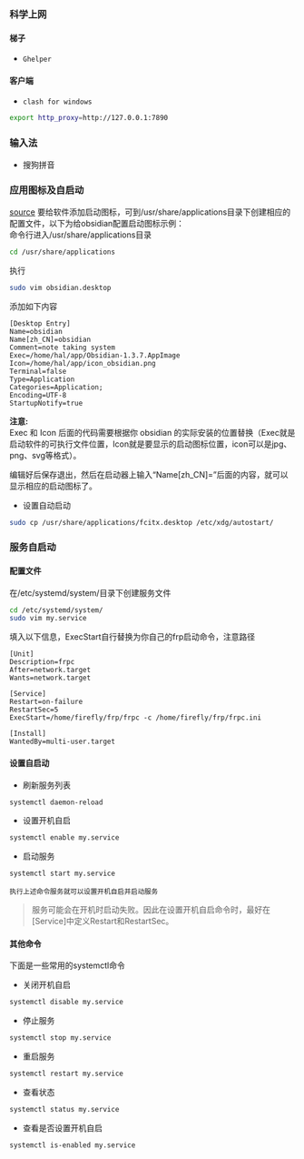### 科学上网
#### 梯子
- `Ghelper`
#### 客户端
- `clash for windows`
```bash
export http_proxy=http://127.0.0.1:7890
```
### 输入法
- 搜狗拼音
### 应用图标及自启动
[source](https://blog.csdn.net/zhuawalibai/article/details/97764381)
要给软件添加启动图标，可到/usr/share/applications目录下创建相应的配置文件，以下为给obsidian配置启动图标示例：  
命令行进入/usr/share/applications目录
```bash
cd /usr/share/applications
```
执行
```bash
sudo vim obsidian.desktop
```

添加如下内容
```config
[Desktop Entry]
Name=obsidian
Name[zh_CN]=obsidian
Comment=note taking system
Exec=/home/hal/app/Obsidian-1.3.7.AppImage
Icon=/home/hal/app/icon_obsidian.png
Terminal=false
Type=Application
Categories=Application;
Encoding=UTF-8
StartupNotify=true
```
**注意:**  
Exec 和 Icon 后面的代码需要根据你 obsidian 的实际安装的位置替换（Exec就是启动软件的可执行文件位置，Icon就是要显示的启动图标位置，icon可以是jpg、png、svg等格式）。

编辑好后保存退出，然后在启动器上输入“Name[zh_CN]=”后面的内容，就可以显示相应的启动图标了。
- 设置自动启动
```bash
sudo cp /usr/share/applications/fcitx.desktop /etc/xdg/autostart/
```

### 服务自启动
#### 配置文件
在/etc/systemd/system/目录下创建服务文件
```bash
cd /etc/systemd/system/
sudo vim my.service
```

填入以下信息，ExecStart自行替换为你自己的frp启动命令，注意路径
```service
[Unit]
Description=frpc
After=network.target
Wants=network.target

[Service]
Restart=on-failure
RestartSec=5
ExecStart=/home/firefly/frp/frpc -c /home/firefly/frp/frpc.ini

[Install]
WantedBy=multi-user.target
```
#### 设置自启动
- 刷新服务列表
```bash
systemctl daemon-reload
```
- 设置开机自启
```bash
systemctl enable my.service
```
- 启动服务
```bash
systemctl start my.service
```
    执行上述命令服务就可以设置开机自启并启动服务
> 服务可能会在开机时启动失败。因此在设置开机自启命令时，最好在[Service]中定义Restart和RestartSec。
#### 其他命令
下面是一些常用的systemctl命令
- 关闭开机自启
```bash
systemctl disable my.service
```
-  停止服务
```bash
systemctl stop my.service
```
- 重启服务
```bash
systemctl restart my.service
```
-  查看状态
```bash
systemctl status my.service
```
-  查看是否设置开机自启
```bash
systemctl is-enabled my.service
```
